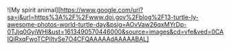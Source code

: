 ![My spirit animal][https://www.google.com/url?sa=i&url=https%3A%2F%2Fwww.doi.gov%2Fblog%2F13-turtle-ly-awesome-photos-world-turtle-day&psig=AOvVaw26qxMYrDp-0TJjq0GyiWHl&ust=1613490570446000&source=images&cd=vfe&ved=0CAIQjRxqFwoTCPiItvSe7O4CFQAAAAAdAAAAABAL]
